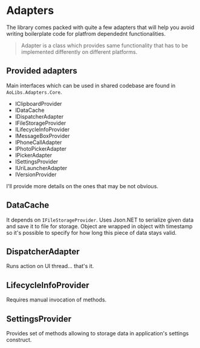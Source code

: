 # Adapters

The library comes packed with quite a few adapters that will help you avoid writing boilerplate code for platfrom dependednt functionalities.

> Adapter is a class which provides same functionality that has to be implemented differently on different platforms.

## Provided adapters

Main interfaces which can be used in shared codebase are found in `AoLibs.Adapters.Core`.

* IClipboardProvider
* IDataCache
* IDispatcherAdapter
* IFileStorageProvider
* ILifecycleInfoProvider
* IMessageBoxProvider
* IPhoneCallAdapter
* IPhotoPickerAdapter
* IPickerAdapter
* ISettingsProvider
* IUriLauncherAdapter
* IVersionProvider

I'll provide more details on the ones that may be not obvious.

## DataCache

It depends on `IFileStorageProvider`. Uses Json.NET to serialize given data and save it to file for storage. Object are wrapped in object with timestamp so it's possible to specify for how long this piece of data stays valid.

## DispatcherAdapter

Runs action on UI thread... that's it.

## LifecycleInfoProvider

Requires manual invocation of methods.

## SettingsProvider

Provides set of methods allowing to storage data in application's settings construct.